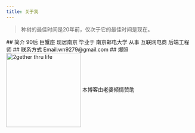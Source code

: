 ```yaml
---
title: 关于我
---
```

<blockquote class="blockquote-center">种树的最佳时间是20年前，仅次于它的最佳时间是现在。</blockquote>
## 简介
90后 巨蟹座 现居南京
毕业于 南京邮电大学
从事 互联网电商 后端工程师
## 联系方式
Email:wn9279@gmail.com
## 爆照
<img src="http://onxkn9cbz.bkt.clouddn.com/lp.png" width = "200" height = "200" alt="2gether thru life" align=center />
本博客由老婆倾情赞助


